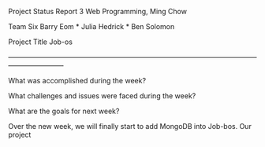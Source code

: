 Project Status Report 3
Web Programming, Ming Chow

Team Six
Barry Eom * Julia Hedrick * Ben Solomon

Project Title
Job-os

————————————————————————————————————————————

What was accomplished during the week?



What challenges and issues were faced during the week?



What are the goals for next week?

Over the new week, we will finally start to add MongoDB into Job-bos. Our project
